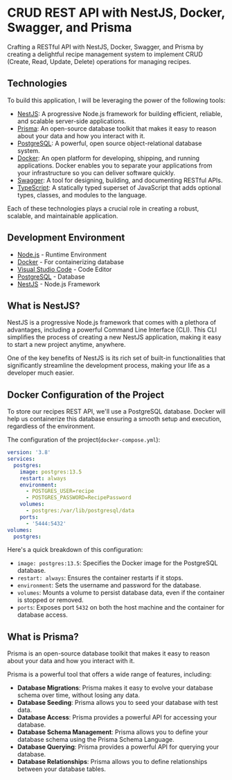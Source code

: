 # CRUD REST API with NestJS, Docker, Swagger, and Prisma

Crafting a RESTful API with NestJS, Docker, Swagger, and Prisma by creating a delightful recipe management system to implement CRUD (Create, Read, Update, Delete) operations for managing recipes.

## Technologies

To build this application, I will be leveraging the power of the following tools:
- [NestJS](https://nestjs.com/): A progressive Node.js framework for building efficient, reliable, and scalable server-side applications.
- [Prisma](https://www.prisma.io/): An open-source database toolkit that makes it easy to reason about your data and how you interact with it.
- [PostgreSQL](https://www.postgresql.org/): A powerful, open source object-relational database system.
- [Docker](https://www.docker.com/): An open platform for developing, shipping, and running applications. Docker enables you to separate your applications from your infrastructure so you can deliver software quickly.
- [Swagger](https://swagger.io/): A tool for designing, building, and documenting RESTful APIs.
- [TypeScript](https://www.typescriptlang.org/): A statically typed superset of JavaScript that adds optional types, classes, and modules to the language.

Each of these technologies plays a crucial role in creating a robust, scalable, and maintainable application.

## Development Environment

- [Node.js](https://nodejs.org/en/download/) - Runtime Environment
- [Docker](https://www.docker.com/get-started/) - For containerizing database
- [Visual Studio Code](https://code.visualstudio.com/Download) - Code Editor
- [PostgreSQL](https://www.postgresql.org/download/) - Database
- [NestJS](https://docs.nestjs.com/) - Node.js Framework

## What is NestJS?

NestJS is a progressive Node.js framework that comes with a plethora of advantages, including a powerful Command Line Interface (CLI). This CLI simplifies the process of creating a new NestJS application, making it easy to start a new project anytime, anywhere.

One of the key benefits of NestJS is its rich set of built-in functionalities that significantly streamline the development process, making your life as a developer much easier.

## Docker Configuration of the Project
To store our recipes REST API, we'll use a PostgreSQL database. Docker will help us containerize this database ensuring a smooth setup and execution, regardless of the environment.

The configuration of the project(`docker-compose.yml`):
```yml
version: '3.8'
services:
  postgres:
    image: postgres:13.5
    restart: always
    environment:
      - POSTGRES_USER=recipe
      - POSTGRES_PASSWORD=RecipePassword
    volumes:
      - postgres:/var/lib/postgresql/data
    ports:
      - '5444:5432'
volumes:
  postgres:
```

Here's a quick breakdown of this configuration:
- `image: postgres:13.5`: Specifies the Docker image for the PostgreSQL database.
- `restart: always`: Ensures the container restarts if it stops.
- `environment`: Sets the username and password for the database.
- `volumes`: Mounts a volume to persist database data, even if the container is stopped or removed.
- `ports`: Exposes port `5432` on both the host machine and the container for database access.

## What is Prisma?
Prisma is an open-source database toolkit that makes it easy to reason about your data and how you interact with it.

Prisma is a powerful tool that offers a wide range of features, including:
- **Database Migrations**: Prisma makes it easy to evolve your database schema over time, without losing any data.
- **Database Seeding**: Prisma allows you to seed your database with test data.
- **Database Access**: Prisma provides a powerful API for accessing your database.
- **Database Schema Management**: Prisma allows you to define your database schema using the Prisma Schema Language.
- **Database Querying**: Prisma provides a powerful API for querying your database.
- **Database Relationships**: Prisma allows you to define relationships between your database tables.
